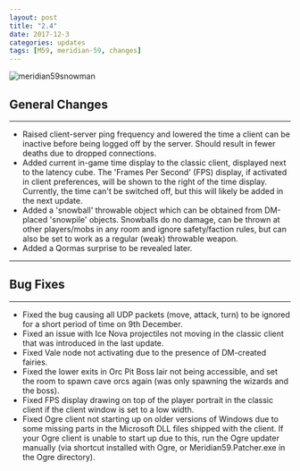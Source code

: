 ```yaml
---
layout: post
title: "2.4"
date: 2017-12-3
categories: updates
tags: [M59, meridian-59, changes]
---
```

![meridian59snowman](https://updates.m59.online/images/_posts/meridian59snowman.png)

## General Changes

---

- Raised client-server ping frequency and lowered the time a client can be inactive before being logged off by the server. Should result in fewer deaths due to dropped connections.
- Added current in-game time display to the classic client, displayed next to the latency cube. The 'Frames Per Second' (FPS) display, if activated in client preferences, will be shown to the right of the time display. Currently, the time can't be switched off, but this will likely be added in the next update.
- Added a 'snowball' throwable object which can be obtained from DM-placed 'snowpile' objects. Snowballs do no damage, can be thrown at other players/mobs in any room and ignore safety/faction rules, but can also be set to work as a regular (weak) throwable weapon.
- Added a Qormas surprise to be revealed later.

---

## Bug Fixes

---

- Fixed the bug causing all UDP packets (move, attack, turn) to be ignored for a short period of time on 9th December.
- Fixed an issue with Ice Nova projectiles not moving in the classic client that was introduced in the last update.
- Fixed Vale node not activating due to the presence of DM-created fairies.
- Fixed the lower exits in Orc Pit Boss lair not being accessible, and set the room to spawn cave orcs again (was only spawning the wizards and the boss).
- Fixed FPS display drawing on top of the player portrait in the classic client if the client window is set to a low width.
- Fixed Ogre client not starting up on older versions of Windows due to some missing parts in the Microsoft DLL files shipped with the client. If your Ogre client is unable to start up due to this, run the Ogre updater manually (via shortcut installed with Ogre, or Meridian59.Patcher.exe in the Ogre directory).